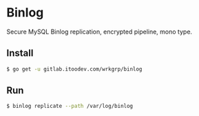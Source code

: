 # Binlog

Secure MySQL Binlog replication, encrypted pipeline, mono type.

## Install

```bash
$ go get -u gitlab.itoodev.com/wrkgrp/binlog
```

## Run

```bash
$ binlog replicate --path /var/log/binlog
```